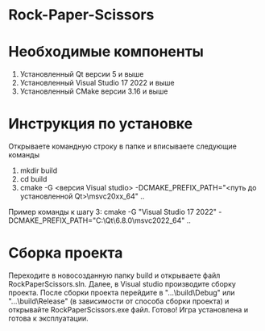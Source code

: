 # Rock-Paper-Scissors

# Необходимые компоненты
1. Установленный Qt версии 5 и выше
2. Установленный Visual Studio 17 2022 и выше
3. Установленный CMake версии 3.16 и выше

# Инструкция по установке
Открываете командную строку в папке и вписываете следующие команды
1. mkdir build
2. cd build
3. cmake -G <версия Visual studio> -DCMAKE_PREFIX_PATH="<путь до установленной Qt>\msvc20xx_64" .. 

Пример команды к шагу 3: cmake -G "Visual Studio 17 2022" -DCMAKE_PREFIX_PATH="C:\Qt\6.8.0\msvc2022_64" .. 

# Сборка проекта
Переходите в новосозданную папку build и открываете файл RockPaperScissors.sln. Далее, в Visual studio производите сборку проекта. После сборки проекта перейдите в "...\build\Debug" или "...\build\Release" (в зависимости от способа сборки проекта) и открывайте RockPaperScissors.exe файл. Готово! Игра установлена и готова к эксплуатации.
